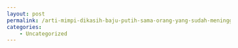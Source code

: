 ```yaml
---
layout: post
permalink: /arti-mimpi-dikasih-baju-putih-sama-orang-yang-sudah-meninggal/
categories:
    - Uncategorized
---
```


